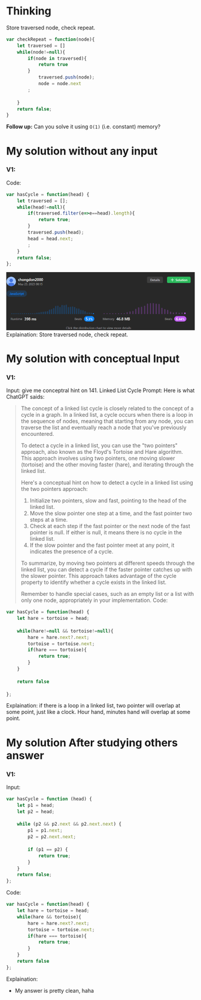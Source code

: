 # Thinking

Store traversed node, check repeat.

~~~js
var checkRepeat = function(node){
    let traversed = []
    while(node!=null){
        if(node in traversed){
            return true
        }
            traversed.push(node);
            node = node.next
        ;
        
    }
    return false;
}

~~~
**Follow up:** Can you solve it using `O(1)` (i.e. constant) memory?

# My solution without any input

### V1:
Code:
```js
var hasCycle = function(head) {
    let traversed = [];
    while(head!=null){
        if(traversed.filter(e=>e==head).length){
            return true;
        }
        traversed.push(head);
        head = head.next;
        ;
    }
    return false;
};
```
![](../../z.Images/Pasted%20image%2020230524150110.png)
Explaination:
Store traversed node, check repeat.
# My solution with conceptual Input

### V1: 
Input:
give me conceptral hint on 141. Linked List Cycle
Prompt: 
Here is what ChatGPT saids:
> The concept of a linked list cycle is closely related to the concept of a cycle in a graph. In a linked list, a cycle occurs when there is a loop in the sequence of nodes, meaning that starting from any node, you can traverse the list and eventually reach a node that you've previously encountered.
> 
> To detect a cycle in a linked list, you can use the "two pointers" approach, also known as the Floyd's Tortoise and Hare algorithm. This approach involves using two pointers, one moving slower (tortoise) and the other moving faster (hare), and iterating through the linked list.
> 
> Here's a conceptual hint on how to detect a cycle in a linked list using the two pointers approach:
> 
> 1. Initialize two pointers, slow and fast, pointing to the head of the linked list.
> 2. Move the slow pointer one step at a time, and the fast pointer two steps at a time.
> 3. Check at each step if the fast pointer or the next node of the fast pointer is null. If either is null, it means there is no cycle in the linked list.
> 4. If the slow pointer and the fast pointer meet at any point, it indicates the presence of a cycle.
> 
> To summarize, by moving two pointers at different speeds through the linked list, you can detect a cycle if the faster pointer catches up with the slower pointer. This approach takes advantage of the cycle property to identify whether a cycle exists in the linked list.
> 
> Remember to handle special cases, such as an empty list or a list with only one node, appropriately in your implementation.
Code:
```js
var hasCycle = function(head) {
    let hare = tortoise = head;

    while(hare!=null && tortoise!=null){
        hare = hare.next?.next;
        tortoise = tortoise.next;
        if(hare === tortoise){
            return true;
        }
    }

    return false

};
```
Explaination:
if there is a loop in a linked list, two pointer will overlap at some point, just like a clock.
Hour hand, minutes hand will overlap at some point.
# My solution After studying others answer

### V1: 
Input:
```js
var hasCycle = function (head) {
    let p1 = head;
    let p2 = head;

    while (p2 && p2.next && p2.next.next) {
        p1 = p1.next;
        p2 = p2.next.next;

        if (p1 == p2) {
            return true;
        }
    }
    return false;
};
```
Code:
```js
var hasCycle = function(head) {
    let hare = tortoise = head;
    while(hare && tortoise){
        hare = hare.next?.next;
        tortoise = tortoise.next;
        if(hare === tortoise){
            return true;
        }
    }
    return false
};
```
Explaination:
- My answer is pretty clean, haha